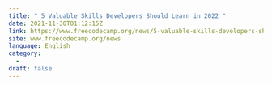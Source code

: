 ```yaml
---
title: " 5 Valuable Skills Developers Should Learn in 2022 "
date: 2021-11-30T01:12:15Z
link: https://www.freecodecamp.org/news/5-valuable-skills-developers-should-learn/?utm_medium=RSS&utm_source=news.12bit.vn
site: www.freecodecamp.org/news
language: English
category:
  -   
draft: false
---
```

